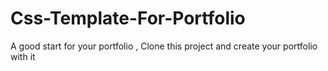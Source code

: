 # Css-Template-For-Portfolio
A  good start for your portfolio , Clone this project and create your  portfolio with it
